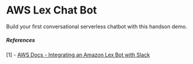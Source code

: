 # AWS Lex Chat Bot

Build your first conversational serverless chatbot with this handson demo.

##### References

[1] - [AWS Docs - Integrating an Amazon Lex Bot with Slack](https://docs.aws.amazon.com/lex/latest/dg/slack-bot-association.html)
